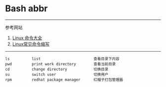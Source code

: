 # Bash abbr
---
参考网站
1. [Linux 命令大全](https://www.runoob.com/linux/linux-command-manual.html)
2. [Linux常见命令缩写](https://www.cnblogs.com/xiaochina/p/6432903.html)
---
```
ls          list                        查看目录下内容
pwd         print work directory        查看当前目录
cd          change directory            切换目录
su          switch user                 切换用户
rpm         redhat package manager      红帽子打包管理器
```